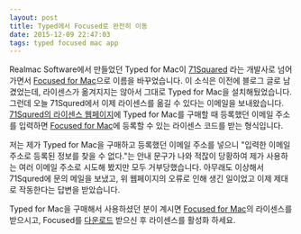 ```yaml
---
layout: post
title: Typed에서 Focused로 완전히 이동
date: 2015-12-09 22:47:03
tags: typed focused mac app
---
```

Realmac Software에서 만들었던 Typed for Mac이 [71Squared](https://71squred.com) 라는 개발사로 넘어가면서 [Focused for Mac][focused]으로 이름을 바꾸었습니다. 이 소식은 이전에 블로그 글로 남겼었는데, 라이센스가 옮겨지지는 않아서 그대로 Typed for Mac을 설치해뒀었습니다. 그런데 오늘 71Squred에서 이제 라이센스를 옮길 수 있다는 이메일을 보내왔습니다. [71Squred의 라이센스 웹페이지](https://71squared.com/licenses)에 Typed for Mac를 구매할 때 등록했던 이메일 주소를 입력하면 [Focused for Mac][focused]에 등록할 수 있는 라이센스 코드를 받는 형식입니다.

저는 제가 Typed for Mac을 구매하고 등록했던 이메일 주소를 넣으니 "입력한 이메일 주소로 등록된 정보를 찾을 수 없다."는 안내 문구가 나와 적잖이 당황하여 제가 사용하는 여러 이메일 주소로 시도해 봤지만 모두 거부당했습니다. 아무래도 이상해서 71Squred에 문의 메일을 보냈고, 위 웹페이지의 오류로 인해 생긴 일이었고 이제 제대로 작동한다는 답변을 받았습니다.

Typed for Mac을 구매해서 사용하셨던 분이 계시면 [Focused for Mac][focused]의 라이센스를 받으시고, Focused를 [다운로드](https://sendy.71squared.com/l/0KvpwCskoN7Zl7ZMdMqBvA/uNzOdnzEwNXOGBRfM9miQg/P7GSr0vUuu763763ewEQ1467ug) 받으신 후 라이센스를 활성화 하세요.

[focused]: https://71squared.com/focused
